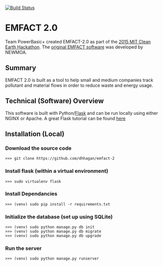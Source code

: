 [![Build Status](https://travis-ci.org/dhhagan/emfact-2.svg?branch=master)](https://travis-ci.org/dhhagan/emfact-2)

# EMFACT 2.0

Team PowerBasic+ created EMFACT-2.0 as part of the [2015 MIT Clean Earth Hackathon][3]. The [original EMFACT software][4] was developed by NEWMOA.

## Summary

EMFACT 2.0 is built as a tool to help small and medium companies track pollutant and material flows in order to reduce waste and energy usage.

## Technical (Software) Overview

This software is built with Python/[Flask][1] and can be run locally using either NGINX or Apache. A great Flask tutorial can be found [here][2]

## Installation (Local)

### Download the source code

    >>> git clone https://github.com/dhhagan/emfact-2
    
### Install flask (within a virtual environment)

    >>> sudo virtualenv flask
    
### Install Dependancies

    >>> (venv) sudo pip install -r requirements.txt
    
### Initialize the database (set up using SQLite)

    >>> (venv) sudo python manage.py db init
    >>> (venv) sudo python manage.py db migrate
    >>> (venv) sudo python manage.py db upgrade
    
### Run the server

    >>> (venv) sudo python manage.py runserver


[1]: http://flask.pocoo.org/docs/0.10/tutorial/
[2]: http://blog.miguelgrinberg.com/post/the-flask-mega-tutorial-part-i-hello-world
[3]: http://cleanearthhack.mit.edu/
[4]: http://www.newmoa.org/prevention/emfact/
